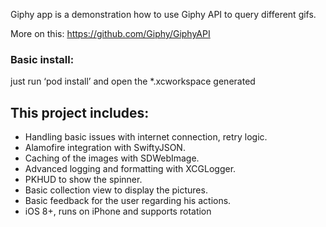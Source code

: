 Giphy app is a demonstration how to use Giphy API to query different gifs.

More on this: https://github.com/Giphy/GiphyAPI

### Basic install:

just run ‘pod install’ and open the *.xcworkspace generated

## This project includes:

- Handling basic issues with internet connection, retry logic.
- Alamofire integration with SwiftyJSON.
- Caching of the images with SDWebImage.
- Advanced logging and formatting with XCGLogger.
- PKHUD to show the spinner.
- Basic collection view to display the pictures.
- Basic feedback for the user regarding his actions.
- iOS 8+, runs on iPhone and supports rotation

